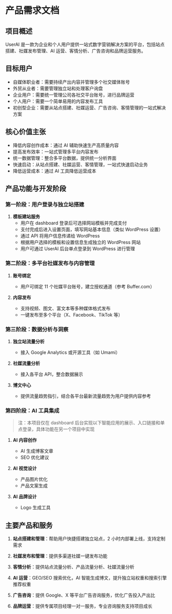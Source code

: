 
# 产品需求文档

## 项目概述

UserAI 是一款为企业和个人用户提供一站式数字营销解决方案的平台，包括站点搭建、社媒发布管理、AI 运营、客情分析、广告咨询和品牌运营服务。

## 目标用户

- 自媒体职业者：需要持续产出内容并管理多个社交媒体账号
- 外贸从业者：需要管理独立站和处理客户询盘
- 企业用户：需要统一管理公司各社交平台账号，进行品牌运营
- 个人用户：需要一个简单易用的内容发布工具
- 初创型企业：需要从站点搭建、社媒运营、广告咨询、客情管理的一站式解决方案

## 核心价值主张

- 降低内容创作成本：通过 AI 辅助快速生产高质量内容
- 提高发布效率：一站式管理多平台内容发布
- 统一数据管理：整合多平台数据，提供统一分析界面
- 快速启动：从站点搭建、社媒运营、客情管理，一站式快速启动业务
- 降低运营成本：通过 AI 工具降低运营成本

## 产品功能与开发阶段

### 第一阶段：用户登录与独立站搭建

1. **模板建站服务**
   - 用户在 dashboard 登录后可选择网站模板并完成支付
   - 支付完成后进入设置页面，填写网站基本信息（类似 WordPress 设置）
   - 通过 API 将用户信息传递给 WordPress
   - 根据用户选择的模板和设置信息生成独立的 WordPress 网站
   - 用户可通过 UserAI 后台单点登录到 WordPress 进行管理

### 第二阶段：多平台社媒发布与内容管理

1. **账号绑定**
   - 用户可绑定 11 个社媒平台账号，建立授权通道（参考 Buffer.com）

2. **内容发布**
   - 支持视频、图文、富文本等多种媒体格式发布
   - 一键发布至多个平台（X、Facebook、TikTok 等）

### 第三阶段：数据分析与洞察

1. **独立站流量分析**
   - 接入 Google Analytics 或开源工具（如 Umami）

2. **社媒流量分析**
   - 接入各平台 API，整合数据展示

3. **博文中心**
   - 提供流量趋势指引，结合各平台最新流量趋势为用户提供内容参考

### 第四阶段：AI 工具集成

> 注：本项目仅在 dashboard 后台实现以下智能应用的展示、入口链接和单点登录，具体功能在另一个项目中实现

1. **AI 内容创作**
   - AI 生成博客文章
   - SEO 优化建议

2. **AI 视觉设计**
   - 产品图片优化
   - 产品文案生成

3. **AI 品牌设计**
   - Logo 生成工具

## 主要产品和服务

1. **站点搭建和管理**：帮助用户快捷搭建独立站点，2 小时内部署上线，支持定制需求

2. **社媒发布和管理**：提供多渠道社媒一键发布功能

3. **客情分析**：提供站点流量分析、产品流量分析、社媒流量分析

4. **AI 运营**：GEO/SEO 搜索优化，AI 智能生成博文，提升独立站权重和搜索引擎推荐权重

5. **广告咨询**：提供 Google、X 等平台广告咨询服务，优化广告投入产出比

6. **品牌运营**：提供专属项目经理一对一服务，专业咨询服务支持项目成长
